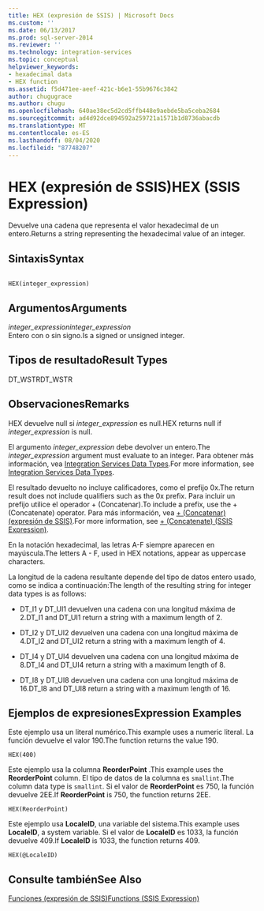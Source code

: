 ```yaml
---
title: HEX (expresión de SSIS) | Microsoft Docs
ms.custom: ''
ms.date: 06/13/2017
ms.prod: sql-server-2014
ms.reviewer: ''
ms.technology: integration-services
ms.topic: conceptual
helpviewer_keywords:
- hexadecimal data
- HEX function
ms.assetid: f5d471ee-aeef-421c-b6e1-55b9676c3842
author: chugugrace
ms.author: chugu
ms.openlocfilehash: 640ae38ec5d2cd5ffb448e9aebde5ba5ceba2684
ms.sourcegitcommit: ad4d92dce894592a259721a1571b1d8736abacdb
ms.translationtype: MT
ms.contentlocale: es-ES
ms.lasthandoff: 08/04/2020
ms.locfileid: "87748207"
---
```

# <a name="hex-ssis-expression"></a><span data-ttu-id="b4dd7-102">HEX (expresión de SSIS)</span><span class="sxs-lookup"><span data-stu-id="b4dd7-102">HEX (SSIS Expression)</span></span>
  <span data-ttu-id="b4dd7-103">Devuelve una cadena que representa el valor hexadecimal de un entero.</span><span class="sxs-lookup"><span data-stu-id="b4dd7-103">Returns a string representing the hexadecimal value of an integer.</span></span>  
  
## <a name="syntax"></a><span data-ttu-id="b4dd7-104">Sintaxis</span><span class="sxs-lookup"><span data-stu-id="b4dd7-104">Syntax</span></span>  
  
```  
  
HEX(integer_expression)  
```  
  
## <a name="arguments"></a><span data-ttu-id="b4dd7-105">Argumentos</span><span class="sxs-lookup"><span data-stu-id="b4dd7-105">Arguments</span></span>  
 <span data-ttu-id="b4dd7-106">*integer_expression*</span><span class="sxs-lookup"><span data-stu-id="b4dd7-106">*integer_expression*</span></span>  
 <span data-ttu-id="b4dd7-107">Entero con o sin signo.</span><span class="sxs-lookup"><span data-stu-id="b4dd7-107">Is a signed or unsigned integer.</span></span>  
  
## <a name="result-types"></a><span data-ttu-id="b4dd7-108">Tipos de resultado</span><span class="sxs-lookup"><span data-stu-id="b4dd7-108">Result Types</span></span>  
 <span data-ttu-id="b4dd7-109">DT_WSTR</span><span class="sxs-lookup"><span data-stu-id="b4dd7-109">DT_WSTR</span></span>  
  
## <a name="remarks"></a><span data-ttu-id="b4dd7-110">Observaciones</span><span class="sxs-lookup"><span data-stu-id="b4dd7-110">Remarks</span></span>  
 <span data-ttu-id="b4dd7-111">HEX devuelve null si *integer_expression* es null.</span><span class="sxs-lookup"><span data-stu-id="b4dd7-111">HEX returns null if *integer_expression* is null.</span></span>  
  
 <span data-ttu-id="b4dd7-112">El argumento *integer_expression* debe devolver un entero.</span><span class="sxs-lookup"><span data-stu-id="b4dd7-112">The *integer_expression* argument must evaluate to an integer.</span></span> <span data-ttu-id="b4dd7-113">Para obtener más información, vea [Integration Services Data Types](../data-flow/integration-services-data-types.md).</span><span class="sxs-lookup"><span data-stu-id="b4dd7-113">For more information, see [Integration Services Data Types](../data-flow/integration-services-data-types.md).</span></span>  
  
 <span data-ttu-id="b4dd7-114">El resultado devuelto no incluye calificadores, como el prefijo 0x.</span><span class="sxs-lookup"><span data-stu-id="b4dd7-114">The return result does not include qualifiers such as the 0x prefix.</span></span> <span data-ttu-id="b4dd7-115">Para incluir un prefijo utilice el operador + (Concatenar).</span><span class="sxs-lookup"><span data-stu-id="b4dd7-115">To include a prefix, use the + (Concatenate) operator.</span></span> <span data-ttu-id="b4dd7-116">Para más información, vea [+ &#40;Concatenar&#41; &#40;expresión de SSIS&#41;](concatenate-ssis-expression.md).</span><span class="sxs-lookup"><span data-stu-id="b4dd7-116">For more information, see [+ &#40;Concatenate&#41; &#40;SSIS Expression&#41;](concatenate-ssis-expression.md).</span></span>  
  
 <span data-ttu-id="b4dd7-117">En la notación hexadecimal, las letras A-F siempre aparecen en mayúscula.</span><span class="sxs-lookup"><span data-stu-id="b4dd7-117">The letters A - F, used in HEX notations, appear as uppercase characters.</span></span>  
  
 <span data-ttu-id="b4dd7-118">La longitud de la cadena resultante depende del tipo de datos entero usado, como se indica a continuación:</span><span class="sxs-lookup"><span data-stu-id="b4dd7-118">The length of the resulting string for integer data types is as follows:</span></span>  
  
-   <span data-ttu-id="b4dd7-119">DT_I1 y DT_UI1 devuelven una cadena con una longitud máxima de 2.</span><span class="sxs-lookup"><span data-stu-id="b4dd7-119">DT_I1 and DT_UI1 return a string with a maximum length of 2.</span></span>  
  
-   <span data-ttu-id="b4dd7-120">DT_I2 y DT_UI2 devuelven una cadena con una longitud máxima de 4.</span><span class="sxs-lookup"><span data-stu-id="b4dd7-120">DT_I2 and DT_UI2 return a string with a maximum length of 4.</span></span>  
  
-   <span data-ttu-id="b4dd7-121">DT_I4 y DT_UI4 devuelven una cadena con una longitud máxima de 8.</span><span class="sxs-lookup"><span data-stu-id="b4dd7-121">DT_I4 and DT_UI4 return a string with a maximum length of 8.</span></span>  
  
-   <span data-ttu-id="b4dd7-122">DT_I8 y DT_UI8 devuelven una cadena con una longitud máxima de 16.</span><span class="sxs-lookup"><span data-stu-id="b4dd7-122">DT_I8 and DT_UI8 return a string with a maximum length of 16.</span></span>  
  
## <a name="expression-examples"></a><span data-ttu-id="b4dd7-123">Ejemplos de expresiones</span><span class="sxs-lookup"><span data-stu-id="b4dd7-123">Expression Examples</span></span>  
 <span data-ttu-id="b4dd7-124">Este ejemplo usa un literal numérico.</span><span class="sxs-lookup"><span data-stu-id="b4dd7-124">This example uses a numeric literal.</span></span> <span data-ttu-id="b4dd7-125">La función devuelve el valor 190.</span><span class="sxs-lookup"><span data-stu-id="b4dd7-125">The function returns the value 190.</span></span>  
  
```  
HEX(400)   
```  
  
 <span data-ttu-id="b4dd7-126">Este ejemplo usa la columna **ReorderPoint** .</span><span class="sxs-lookup"><span data-stu-id="b4dd7-126">This example uses the **ReorderPoint** column.</span></span> <span data-ttu-id="b4dd7-127">El tipo de datos de la columna es `smallint`.</span><span class="sxs-lookup"><span data-stu-id="b4dd7-127">The column data type is `smallint`.</span></span> <span data-ttu-id="b4dd7-128">Si el valor de **ReorderPoint** es 750, la función devuelve 2EE.</span><span class="sxs-lookup"><span data-stu-id="b4dd7-128">If **ReorderPoint** is 750, the function returns 2EE.</span></span>  
  
```  
HEX(ReorderPoint)   
```  
  
 <span data-ttu-id="b4dd7-129">Este ejemplo usa **LocaleID**, una variable del sistema.</span><span class="sxs-lookup"><span data-stu-id="b4dd7-129">This example uses **LocaleID**, a system variable.</span></span> <span data-ttu-id="b4dd7-130">Si el valor de **LocaleID** es 1033, la función devuelve 409.</span><span class="sxs-lookup"><span data-stu-id="b4dd7-130">If **LocaleID** is 1033, the function returns 409.</span></span>  
  
```  
HEX(@LocaleID)  
```  
  
## <a name="see-also"></a><span data-ttu-id="b4dd7-131">Consulte también</span><span class="sxs-lookup"><span data-stu-id="b4dd7-131">See Also</span></span>  
 [<span data-ttu-id="b4dd7-132">Funciones &#40;expresión de SSIS&#41;</span><span class="sxs-lookup"><span data-stu-id="b4dd7-132">Functions &#40;SSIS Expression&#41;</span></span>](functions-ssis-expression.md)  
  
  
